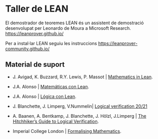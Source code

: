 # Taller de LEAN

El demostrador de teoremes LEAN és un assistent de demostració desenvolupat per Leonardo de Moura a Microsoft Research.
https://leanprover.github.io/

Per a instal·lar LEAN seguiu les instruccions
https://leanprover-community.github.io/

## Material de suport
- J. Avigad, K. Buzzard, R.Y. Lewis, P. Massot | [Mathematics in Lean](https://leanprover-community.github.io/mathematics_in_lean/index.html).

- J.A. Alonso | [Matemáticas con Lean](https://github.com/jaalonso/Matematicas_en_Lean).

- J.A. Alonso | [Lógica con Lean](https://github.com/jaalonso/Logica_con_Lean).

- J. Blanchette, J. Limperg, V.Nummelin| [Logical verification 20/21](https://lean-forward.github.io/logical-verification/2021/index.html)

- A. Baanen, A. Bentkamp, J. Blanchette, J. Hölzl, J.Limperg | [The Hitchhiker’s Guide to Logical Verification](http://cs.brown.edu/courses/cs1951x/static_files/main.pdf).

- Imperial College London | [Formalising Mathematics](https://github.com/ImperialCollegeLondon/formalising-mathematics).
